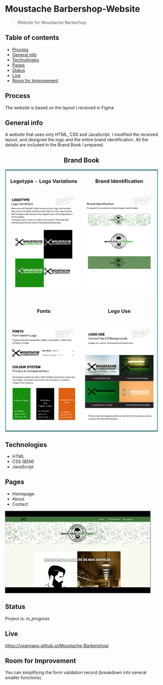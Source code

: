 
# Moustache Barbershop-Website
>  Website for Moustache Barberhop.  

## Table of contents
* [Process](#process)
* [General info](#general-info)
* [Technologies](#technologies)
* [Pages](#pages)
* [Status](#status)
* [Live](#live)
* [Room for Improvement](#room-for-improvement )

## Process 
The website is based on the layout I received in Figma


## General info
A website that uses only HTML, CSS and JavaScript.
I modified the received layout, and designed the logo and the entire brand identification. All the details are included in the Brand Book I prepared.


<h2 align="center">Brand Book</h2>
<table bordercolor="#66b2b2">
  
  
  <tr>
      <td width="50%" valign="top">
      <h3 align="center">Logotype - Logo Variations</h3>
        <br />
            <img src="https://github.com/YoannaPo/Moustache-Barbershop/blob/main/assets/Brand_Book1.png" width="100%" alt="scissors"/>
    </td>
    <td width="50%" valign="top">
      <h3 align="center">Brand Identification</h3>
      <br />
          <img src="https://github.com/YoannaPo/Moustache-Barbershop/blob/main/assets/Brand_Book2.png" width="100%" alt="backgrounds with barbes tools"/>
      <br />
        <p align="center">
      </p>
    </td>

  </tr>

  <tr>
      <td width="50%" valign="top">
      <h3 align="center">Fonts</h3>
        <br />
            <img src="https://github.com/YoannaPo/Moustache-Barbershop/blob/main/assets/Brand_Book3.png" width="100%" alt="scissors and fonts descriptions"/>
    </td>
    <td width="50%" valign="top">
      <h3 align="center">Logo Use</h3>
      <br />
          <img src="https://github.com/YoannaPo/Moustache-Barbershop/blob/main/assets/Brand_Book4.png" width="100%" alt="scissors at different backgrounds"/>
      <br />
        <p align="center">
      </p>
    </td>

  </tr>


  
</table>

## Technologies
* HTML
* CSS (BEM)
* JavaScript

## Pages
* Homepage
* About
* Contact

![alt="moustache barbershop website"](https://github.com/YoannaPo/Moustache-Barbershop/blob/main/assets/moustache_barbershop_website.gif)

## Status
Project is:  _in_progress_

## Live
https://yoannapo.github.io/Moustache-Barbershop/


## Room for Improvement

You can simplifying the form validation record (breakdown into several smaller functions).
